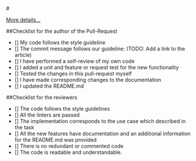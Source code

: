 #<!-- REPLACE THIS COMMENT BY THE TASK NAME -->

<!-- REPLACE THIS COMMENT BY THE DESCRIPTION OF THE TASK FROM THE TASK MANAGEMENT TOOL -->

[More details...](<!-- REPLACE THIS COMMENT BY A LINK TO THE TASK -->)

##Checklist for the author of the Pull-Request

- [] My code follows the style guideline
- [] The commit message follows our guideline: (TODO: Add a link to the article)
- [] I have performed a self-review of my own code
- [] I added a unit and feature or request test for the new functionality
- [] Tested the changes in this pull-request myself
- [] I have made corresponding changes to the documentation
- [] I updated the README.md

##Checklist for the reviewers
- [] The code follows the style guidelines
- [] All the linters are passed
- [] The implementation corresponds to the use case which described in the task
- [] All the new features have documentation and an additional information for the README.md was provided
- [] There is no redundant or commented code
- [] The code is readable and understandable.

